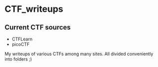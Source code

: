 # CTF_writeups

## Current CTF sources

* CTFLearn
* picoCTF

 My writeups of various CTFs among many sites. All divided conveniently into folders ;)
